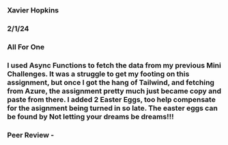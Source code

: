 ### Xavier Hopkins

### 2/1/24

### All For One

### I used Async Functions to fetch the data from my previous Mini Challenges. It was a struggle to get my footing on this assignment, but once I got the hang of Tailwind, and fetching from Azure, the assignment pretty much just became copy and paste from there. I added 2 Easter Eggs, too help compensate for the asignment being turned in so late. The easter eggs can be found by Not letting your dreams be dreams!!!

### Peer Review - 